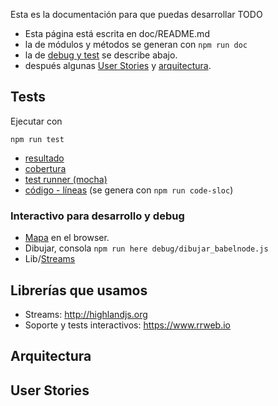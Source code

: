 Esta es la documentación para que puedas desarrollar TODO

* Esta página está escrita en doc/README.md
* la de módulos y métodos se generan con ```npm run doc```
* la de [debug y test](#tests) se describe abajo.
* después algunas [User Stories](#user-stories) y [arquitectura](#arquitectura).

## Tests

Ejecutar con
```
npm run test
```

* [resultado](../test-results/tests_report.html)
* [cobertura](../test-results/coverage/index.html) 
* [test runner (mocha)](../../spec/index.html) 
* [código - líneas](sloc.txt) 
    (se genera con ```npm run code-sloc```)

### Interactivo para desarrollo y debug

* [Mapa](../../debug/map.html) en el browser.
* Dibujar, consola ```npm run here debug/dibujar_babelnode.js```
* Lib/[Streams](../../debug/libs/streams_highland.html)

## Librerías que usamos

* Streams: <http://highlandjs.org>
* Soporte y tests interactivos: <https://www.rrweb.io>

## Arquitectura

## User Stories

